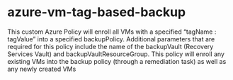 # azure-vm-tag-based-backup
This custom Azure Policy will enroll all VMs with a specified “tagName : tagValue” into a specified backupPolicy. Additional parameters that are required for this policy include the name of the backupVault (Recovery Services Vault) and backupVaultResourceGroup. This policy will enroll any existing VMs into the backup policy (through a remediation task) as well as any newly created VMs
